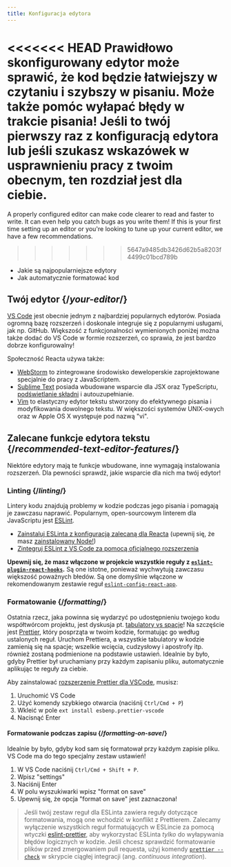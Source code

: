 ```yaml
---
title: Konfiguracja edytora
---
```


<Intro>

<<<<<<< HEAD
Prawidłowo skonfigurowany edytor może sprawić, że kod będzie łatwiejszy w czytaniu i szybszy w pisaniu. Może także pomóc wyłapać błędy w trakcie pisania! Jeśli to twój pierwszy raz z konfiguracją edytora lub jeśli szukasz wskazówek w usprawnieniu pracy z twoim obecnym, ten rozdział jest dla ciebie.
=======
A properly configured editor can make code clearer to read and faster to write. It can even help you catch bugs as you write them! If this is your first time setting up an editor or you're looking to tune up your current editor, we have a few recommendations.
>>>>>>> 5647a9485db3426d62b5a8203f4499c01bcd789b

</Intro>

<YouWillLearn>

* Jakie są najpopularniejsze edytory
* Jak automatycznie formatować kod

</YouWillLearn>

## Twój edytor {/*your-editor*/}

[VS Code](https://code.visualstudio.com/) jest obecnie jednym z najbardziej popularnych edytorów. Posiada ogromną bazę rozszerzeń i doskonale integruje się z popularnymi usługami, jak np. GitHub. Większość z funkcjonalności wymienionych poniżej można także dodać do VS Code w formie rozszerzeń, co sprawia, że jest bardzo dobrze konfigurowalny!

Społeczność Reacta używa także:

- [WebStorm](https://www.jetbrains.com/webstorm/) to zintegrowane środowisko deweloperskie zaprojektowane specjalnie do pracy z JavaScriptem.
- [Sublime Text](https://www.sublimetext.com/) posiada wbudowane wsparcie dla JSX oraz TypeScriptu, [podświetlanie składni](https://stackoverflow.com/a/70960574/458193) i autouzupełnianie.
- [Vim](https://www.vim.org/) to elastyczny edytor tekstu stworzony do efektywnego pisania i modyfikowania dowolnego tekstu. W większości systemów UNIX-owych oraz w Apple OS X występuje pod nazwą "vi".

## Zalecane funkcje edytora tekstu {/*recommended-text-editor-features*/}

Niektóre edytory mają te funkcje wbudowane, inne wymagają instalowania rozszerzeń. Dla pewności sprawdź, jakie wsparcie dla nich ma twój edytor!

### Linting {/*linting*/}

Lintery kodu znajdują problemy w kodzie podczas jego pisania i pomagają je zawczasu naprawić. Popularnym, open-sourcowym linterem dla JavaScriptu jest [ESLint](https://eslint.org/).

- [Zainstaluj ESLinta z konfiguracją zalecaną dla Reacta](https://www.npmjs.com/package/eslint-config-react-app) (upewnij się, że masz [zainstalowany Node!](https://nodejs.org/en/download/current/))
- [Zintegruj ESLint z VS Code za pomocą oficjalnego rozszerzenia](https://marketplace.visualstudio.com/items?itemName=dbaeumer.vscode-eslint)

**Upewnij się, że masz włączone w projekcie wszystkie reguły z [`eslint-plugin-react-hooks`](https://www.npmjs.com/package/eslint-plugin-react-hooks).** Są one istotne, ponieważ wychwytują zawczasu większość poważnych błedów. Są one domyślnie włączone w rekomendowanym zestawie reguł [`eslint-config-react-app`](https://www.npmjs.com/package/eslint-config-react-app).

### Formatowanie {/*formatting*/}

Ostatnia rzecz, jaka powinna się wydarzyć po udostępnieniu twojego kodu współtwórcom projektu, jest dyskusja pt. [tabulatory vs spacje](https://www.google.com/search?q=tabulatory+vs+spacje)! Na szczęście jest [Prettier](https://prettier.io/), który posprząta w twoim kodzie, formatując go według ustalonych reguł. Uruchom Prettiera, a wszystkie tabulatory w kodzie zamienią się na spacje; wszelkie wcięcia, cudzysłowy i apostrofy itp. również zostaną podmienione na podstawie ustawień. Idealnie by było, gdyby Prettier był uruchamiany przy każdym zapisaniu pliku, automatycznie aplikując te reguły za ciebie.

Aby zainstalować [rozszerzenie Prettier dla VSCode](https://marketplace.visualstudio.com/items?itemName=esbenp.prettier-vscode), musisz:

1. Uruchomić VS Code
2. Użyć komendy szybkiego otwarcia (naciśnij `Ctrl/Cmd + P`)
3. Wkleić w pole `ext install esbenp.prettier-vscode`
4. Nacisnąć Enter

#### Formatowanie podczas zapisu {/*formatting-on-save*/}

Idealnie by było, gdyby kod sam się formatował przy każdym zapisie pliku. VS Code ma do tego specjalny zestaw ustawień!

1. W VS Code naciśnij `Ctrl/Cmd + Shift + P`.
2. Wpisz "settings"
3. Naciśnij Enter
4. W polu wyszukiwarki wpisz "format on save"
5. Upewnij się, że opcja "format on save" jest zaznaczona!

> Jeśli twój zestaw reguł dla ESLinta zawiera reguły dotyczące formatowania, mogą one wchodzić w konflikt z Prettierem. Zalecamy wyłączenie wszystkich reguł formatujących w ESLincie za pomocą wtyczki [eslint-prettier](https://github.com/prettier/eslint-plugin-prettier), aby wykorzystać ESLinta *tylko* do wyłapywania błędów logicznych w kodzie. Jeśli chcesz sprawdzić formatowanie plików przed zmergowaniem pull requesta, użyj komendy [`prettier --check`](https://prettier.io/docs/en/cli.html#--check) w skrypcie ciągłej integracji (ang. *continuous integration*).
